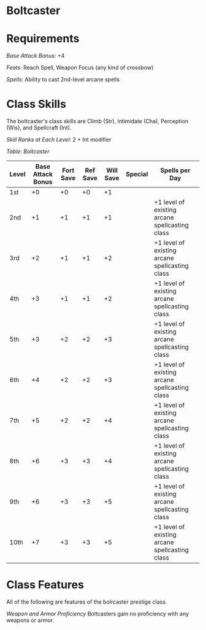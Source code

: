 Boltcaster
==========

Requirements
============

*Base Attack Bonus*: +4

*Feats*:  Reach Spell, Weapon Focus (any kind of crossbow)

*Spells*:  Ability to cast 2nd-level arcane spells

Class Skills
============

The boltcaster's class skills are Climb (Str), Intimidate (Cha), Perception (Wis), and Spellcraft (Int).

*Skill Ranks at Each Level*: 2 + Int modifier

*Table:  Boltcaster*

Level | Base Attack Bonus | Fort Save | Ref Save | Will Save | Special | Spells per Day
------|-------------------|-----------|----------|-----------|---------|---------------
1st   | +0                |        +0 |       +0 |        +1 |         |
2nd   | +1                |        +1 |       +1 |        +1 |         | +1 level of existing arcane spellcasting class
3rd   | +2                |        +1 |       +1 |        +2 |         | +1 level of existing arcane spellcasting class
4th   | +3                |        +1 |       +1 |        +2 |         | +1 level of existing arcane spellcasting class
5th   | +3                |        +2 |       +2 |        +3 |         | +1 level of existing arcane spellcasting class
6th   | +4                |        +2 |       +2 |        +3 |         | +1 level of existing arcane spellcasting class
7th   | +5                |        +2 |       +2 |        +4 |         | +1 level of existing arcane spellcasting class
8th   | +6                |        +3 |       +3 |        +4 |         | +1 level of existing arcane spellcasting class
9th   | +6                |        +3 |       +3 |        +5 |         | +1 level of existing arcane spellcasting class
10th  | +7                |        +3 |       +3 |        +5 |         | +1 level of existing arcane spellcasting class

Class Features
==============

All of the following are features of the bolrcaster prestige class.

*Weapon and Armor Proficiency* Boltcasters gain no proficiency with any weapons or armor.

